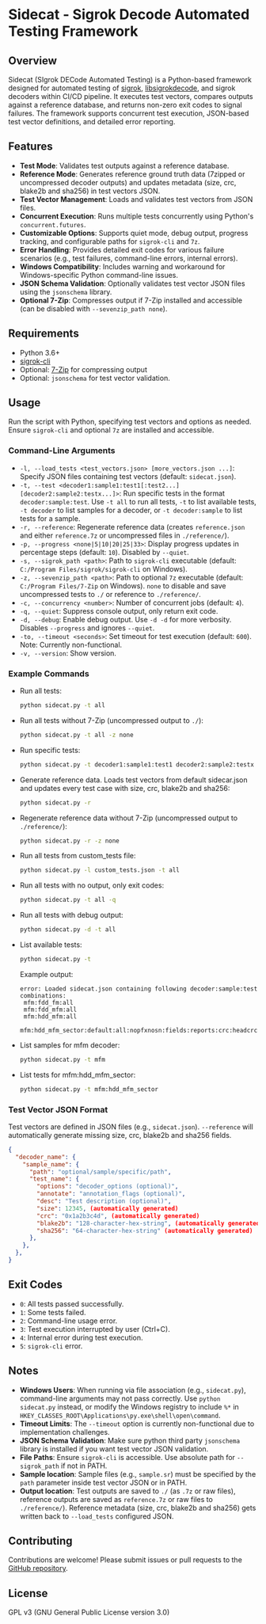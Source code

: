 # Sidecat - Sigrok Decode Automated Testing Framework

## Overview
Sidecat (SIgrok DECode Automated Testing) is a Python-based framework designed for automated testing of [sigrok](https://sigrok.org/), [libsigrokdecode](https://sigrok.org/wiki/Libsigrokdecode), and sigrok decoders within CI/CD pipeline. It executes test vectors, compares outputs against a reference database, and returns non-zero exit codes to signal failures. The framework supports concurrent test execution, JSON-based test vector definitions, and detailed error reporting.

## Features
- **Test Mode**: Validates test outputs against a reference database.
- **Reference Mode**: Generates reference ground truth data (7zipped or uncompressed decoder outputs) and updates metadata (size, crc, blake2b and sha256) in test vectors JSON.
- **Test Vector Management**: Loads and validates test vectors from JSON files.
- **Concurrent Execution**: Runs multiple tests concurrently using Python's `concurrent.futures`.
- **Customizable Options**: Supports quiet mode, debug output, progress tracking, and configurable paths for `sigrok-cli` and `7z`.
- **Error Handling**: Provides detailed exit codes for various failure scenarios (e.g., test failures, command-line errors, internal errors).
- **Windows Compatibility**: Includes warning and workaround for Windows-specific Python command-line issues.
- **JSON Schema Validation**: Optionally validates test vector JSON files using the `jsonschema` library.
- **Optional 7-Zip**: Compresses output if 7-Zip installed and accessible (can be disabled with `--sevenzip_path none`).

## Requirements
- Python 3.6+
- [sigrok-cli](https://sigrok.org/wiki/Sigrok-cli)
- Optional: [7-Zip](https://www.7-zip.org/) for compressing output
- Optional: `jsonschema` for test vector validation.

## Usage
Run the script with Python, specifying test vectors and options as needed. Ensure `sigrok-cli` and optional `7z` are installed and accessible.

### Command-Line Arguments
- `-l, --load_tests <test_vectors.json> [more_vectors.json ...]`: Specify JSON files containing test vectors (default: `sidecat.json`).
- `-t, --test <decoder1:sample1:test1[:test2...] [decoder2:sample2:testx...]>`: Run specific tests in the format `decoder:sample:test`. Use `-t all` to run all tests, `-t` to list available tests, `-t decoder` to list samples for a decoder, or `-t decoder:sample` to list tests for a sample.
- `-r, --reference`: Regenerate reference data (creates `reference.json` and either `reference.7z` or uncompressed files in `./reference/`).
- `-p, --progress <none|5|10|20|25|33>`: Display progress updates in percentage steps (default: `10`). Disabled by `--quiet`.
- `-s, --sigrok_path <path>`: Path to `sigrok-cli` executable (default: `C:/Program Files/sigrok/sigrok-cli` on Windows).
- `-z, --sevenzip_path <path>`: Path to optional `7z` executable (default: `C:/Program Files/7-Zip` on Windows). `none` to disable and save uncompressed tests to `./` or reference to `./reference/`.
- `-c, --concurrency <number>`: Number of concurrent jobs (default: `4`).
- `-q, --quiet`: Suppress console output, only return exit code.
- `-d, --debug`: Enable debug output. Use `-d -d` for more verbosity. Disables `--progress` and ignores `--quiet`.
- `-to, --timeout <seconds>`: Set timeout for test execution (default: `600`). Note: Currently non-functional.
- `-v, --version`: Show version.

### Example Commands
- Run all tests:
  ```bash
  python sidecat.py -t all
  ```
- Run all tests without 7-Zip (uncompressed output to `./`):
  ```bash
  python sidecat.py -t all -z none
  ```
- Run specific tests:
  ```bash
  python sidecat.py -t decoder1:sample1:test1 decoder2:sample2:testx
  ```
- Generate reference data. Loads test vectors from default sidecar.json and updates every test case with size, crc, blake2b and sha256:
  ```bash
  python sidecat.py -r
  ```
- Regenerate reference data without 7-Zip (uncompressed output to `./reference/`):
  ```bash
  python sidecat.py -r -z none
  ```
- Run all tests from custom_tests file:
  ```bash
  python sidecat.py -l custom_tests.json -t all
  ```
- Run all tests with no output, only exit codes:
  ```bash
  python sidecat.py -t all -q
  ```
- Run all tests with debug output:
  ```bash
  python sidecat.py -d -t all
  ```
- List available tests:
  ```bash
  python sidecat.py -t
  ```
  Example output:
  ```
  error: Loaded sidecat.json containing following decoder:sample:test combinations:
   mfm:fdd_fm:all
   mfm:fdd_mfm:all
   mfm:hdd_mfm:all
   mfm:hdd_mfm_sector:default:all:nopfxnosn:fields:reports:crc:headcrce:headpolycrce:datacrce:datapolycrce
  ```
- List samples for mfm decoder:
  ```bash
  python sidecat.py -t mfm
  ```
- List tests for mfm:hdd_mfm_sector:
  ```bash
  python sidecat.py -t mfm:hdd_mfm_sector
  ```

### Test Vector JSON Format
Test vectors are defined in JSON files (e.g., `sidecat.json`). `--reference` will automatically generate missing size, crc, blake2b and sha256 fields.
```json
{
  "decoder_name": {
    "sample_name": {
      "path": "optional/sample/specific/path",
      "test_name": {
        "options": "decoder_options (optional)",
        "annotate": "annotation_flags (optional)",
        "desc": "Test description (optional)",
        "size": 12345, (automatically generated)
        "crc": "0x1a2b3c4d", (automatically generated)
        "blake2b": "128-character-hex-string", (automatically generated)
        "sha256": "64-character-hex-string" (automatically generated)
      },
    },
  },
}
```

## Exit Codes
- `0`: All tests passed successfully.
- `1`: Some tests failed.
- `2`: Command-line usage error.
- `3`: Test execution interrupted by user (Ctrl+C).
- `4`: Internal error during test execution.
- `5`: `sigrok-cli` error.

## Notes
- **Windows Users**: When running via file association (e.g., `sidecat.py`), command-line arguments may not pass correctly. Use `python sidecat.py` instead, or modify the Windows registry to include `%*` in `HKEY_CLASSES_ROOT\Applications\py.exe\shell\open\command`.
- **Timeout Limits**: The `--timeout` option is currently non-functional due to implementation challenges.
- **JSON Schema Validation**: Make sure python third party `jsonschema` library is installed if you want test vector JSON validation.
- **File Paths**: Ensure `sigrok-cli` is accessible. Use absolute path for `--sigrok_path` if not in PATH.
- **Sample location**: Sample files (e.g., `sample.sr`) must be specified by the `path` parameter inside test vector JSON or in PATH.
- **Output location**: Test outputs are saved to `./` (as `.7z` or raw files), reference outputs are saved as `reference.7z` or raw files to `./reference/`). Reference metadata (size, crc, blake2b and sha256) gets written back to `--load_tests` configured JSON.

## Contributing
Contributions are welcome! Please submit issues or pull requests to the [GitHub repository](https://github.com/raszpl/sidecat).

## License
GPL v3 (GNU General Public License version 3.0)
